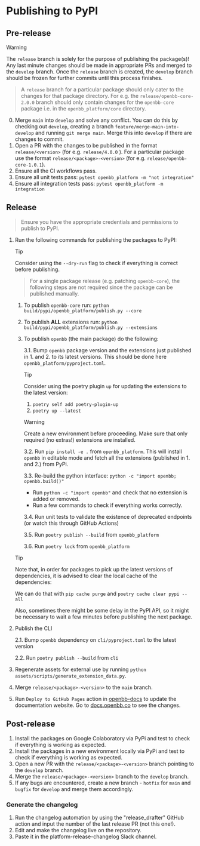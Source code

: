 # Publishing to PyPI

## Pre-release

> [!WARNING]
> The `release` branch is solely for the purpose of publishing the package(s)! Any last minute changes should be made in appropriate PRs and merged to the `develop` branch. Once the `release` branch is created, the `develop` branch should be frozen for further commits until this process finishes.

> A `release` branch for a particular package should only cater to the changes for that package directory. For e.g. the `release/openbb-core-2.0.0` branch should only contain changes for the `openbb-core` package i.e. in the `openbb_platform/core` directory.

0. Merge `main` into `develop` and solve any conflict. You can do this by checking out `develop`, creating a branch `feature/merge-main-into-develop` and running `git merge main`. Merge this into `develop` if there are changes to commit.
1. Open a PR with the changes to be published in the format `release/<version>` (for e.g. `release/4.0.0` ). For a particular package use the format `release/<package>-<version>` (for e.g. `release/openbb-core-1.0.1`).
2. Ensure all the CI workflows pass.
3. Ensure all unit tests pass: `pytest openbb_platform -m "not integration"`
4. Ensure all integration tests pass: `pytest openbb_platform -m integration`

## Release

> Ensure you have the appropriate credentials and permissions to publish to PyPI.

1. Run the following commands for publishing the packages to PyPI:

    > [!TIP]
    > Consider using the `--dry-run` flag to check if everything is correct before publishing.

    > For a single package release (e.g. patching `openbb-core`), the following steps are not required since the package can be published manually.

    1. To publish `openbb-core` run: `python build/pypi/openbb_platform/publish.py --core`
    2. To publish **ALL** extensions run: `python build/pypi/openbb_platform/publish.py --extensions`
    3. To publish `openbb` (the main package) do the following:

        3.1. Bump `openbb` package version and the extensions just published in 1. and 2. to its latest versions. This should be done here `openbb_platform/pyproject.toml`.

        > [!TIP]
        > Consider using the poetry plugin `up` for updating the extensions to the latest version:
        > 1. `poetry self add poetry-plugin-up`
        > 2. `poetry up --latest`

        > [!WARNING]
        > Create a new environment before proceeding. Make sure that only required (no extras!) extensions are installed.

        3.2. Run `pip install -e .` from `openbb_platform`. This will install `openbb` in editable mode and fetch all the extensions (published in 1. and 2.) from PyPi.

        3.3. Re-build the python interface: `python -c "import openbb; openbb.build()"`
        - Run `python -c "import openbb"` and check that no extension is added or removed.
        - Run a few commands to check if everything works correctly.

        3.4. Run unit tests to validate the existence of deprecated endpoints (or watch this through GitHub Actions)

        3.5. Run `poetry publish --build` from `openbb_platform`

        3.6. Run `poetry lock` from `openbb_platform`

    > [!TIP]
    > Note that, in order for packages to pick up the latest versions of dependencies, it is advised to clear the local cache of the dependencies:
    >
    > We can do that with `pip cache purge` and `poetry cache clear pypi --all`
    >
    > Also, sometimes there might be some delay in the PyPI API, so it might be necessary to wait a few minutes before publishing the next package.

2. Publish the CLI

    2.1. Bump `openbb` dependency on `cli/pyproject.toml` to the latest version

    2.2. Run `poetry publish --build` from `cli`

3. Regenerate assets for external use by running `python assets/scripts/generate_extension_data.py`.
4. Merge `release/<package>-<version>` to the `main` branch.
5. Run `Deploy to GitHub Pages` action in [openbb-docs](https://github.com/OpenBB-finance/openbb-docs/actions) to update the documentation website. Go to [docs.openbb.co](https://docs.openbb.co) to see the changes.

## Post-release

1. Install the packages on Google Colaboratory via PyPi and test to check if everything is working as expected.
2. Install the packages in a new environment locally via PyPi and test to check if everything is working as expected.
3. Open a new PR with the `release/<package>-<version>` branch pointing to the `develop` branch.
4. Merge the `release/<package>-<version>` branch to the `develop` branch.
5. If any bugs are encountered, create a new branch - `hotfix` for `main` and `bugfix` for `develop` and merge them accordingly.

### Generate the changelog

1. Run the changelog automation by using the "release_drafter" GitHub action and input the number of the last release PR (not this one!).
2. Edit and make the changelog live on the repository.
3. Paste it in the platform-release-changelog Slack channel.
